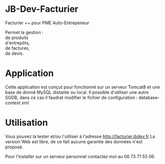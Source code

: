 # JB-Dev-Facturier
Facturier ++ pour PME Auto-Entrepeneur

Permet la gestion : <br />
     de produits <br />
     d'entrepôts, <br />
     de factures, <br />
     de devis. <br />

# Application
 Cette application est conçut pour fonctionné 
sur un serveur Tomcat8 et une base de donné MySQL 
distante ou local. Il possible d'utiliser une autre 
SGDB, dans ce cas il faudrat modifier le fichier de 
configuration :
  database-context.xml
  
# Utilisation 
Vous pouvez la tester et/ou l'utiliser à l'adresse
http://facturier.jbdev.fr
La version Web est libre, de ce fait aucune garantie 
des données n'est proposé.

Pour l'installer sur un serveur personnel contactez 
moi au 06 73 71 55 06.



